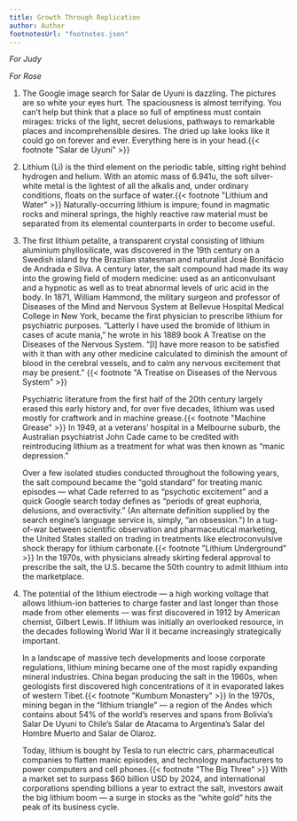 ```yaml
---
title: Growth Through Replication
author: Author
footnotesUrl: "footnotes.json"
---
```


*For Judy*

*For Rose*

1. The Google image search for Salar de Uyuni is dazzling. The pictures are so white your eyes hurt. The spaciousness is almost terrifying. You can’t help but think that a place so full of emptiness must contain mirages: tricks of the light, secret delusions, pathways to remarkable places and incomprehensible desires. The dried up lake looks like it could go on forever and ever. Everything here is in your head.{{< footnote "Salar de Uyuni" >}}

2. Lithium (Li) is the third element on the periodic table, sitting right behind hydrogen and helium. With an atomic mass of 6.941u, the soft silver-white metal is the lightest of all the alkalis and, under ordinary conditions, floats on the surface of water.{{< footnote "Lithium and Water" >}} Naturally-occurring lithium is impure; found in magmatic rocks and mineral springs, the highly reactive raw material must be separated from its elemental counterparts in order to become useful.

3. The first lithium petalite, a transparent crystal consisting of lithium aluminium phyllosilicate, was discovered in the 19th century on a Swedish island by the Brazilian statesman and naturalist José Bonifácio de Andrada e Silva. A century later, the salt compound had made its way into the growing field of modern medicine: used as an anticonvulsant and a hypnotic as well as to treat abnormal levels of uric acid in the body. In 1871, William Hammond, the military surgeon and professor of Diseases of the Mind and Nervous System at Bellevue Hospital Medical College in New York, became the first physician to prescribe lithium for psychiatric purposes. “Latterly I have used the bromide of lithium in cases of acute mania,” he wrote in his 1889 book A Treatise on the Diseases of the Nervous System. “[I] have more reason to be satisfied with it than with any other medicine calculated to diminish the amount of blood in the cerebral vessels, and to calm any nervous excitement that may be present.” {{< footnote "A Treatise on Diseases of the Nervous System" >}}

   Psychiatric literature from the first half of the 20th century largely erased this early history and, for over five decades, lithium was used mostly for craftwork and in machine grease.{{< footnote "Machine Grease" >}} In 1949, at a veterans’ hospital in a Melbourne suburb, the Australian psychiatrist John Cade came to be credited with reintroducing lithium as a treatment for what was then known as “manic depression.” 

   Over a few isolated studies conducted throughout the following years, the salt compound became the “gold standard” for treating manic episodes — what Cade referred to as “psychotic excitement” and a quick Google search today defines as “periods of great euphoria, delusions, and overactivity.” (An alternate definition supplied by the search engine’s language service is, simply, “an obsession.”) In a tug-of-war between scientific observation and pharmaceutical marketing, the United States stalled on trading in treatments like electroconvulsive shock therapy for lithium carbonate.{{< footnote "Lithium Underground" >}} In the 1970s, with physicians already skirting federal approval to prescribe the salt, the U.S. became the 50th country to admit lithium into the marketplace. 

4. The potential of the lithium electrode — a high working voltage that allows lithium-ion batteries to charge faster and last longer than those made from other elements — was first discovered in 1912 by American chemist, Gilbert Lewis. If lithium was initially an overlooked resource, in the decades following World War II it became increasingly strategically important.

   In a landscape of massive tech developments and loose corporate regulations, lithium mining became one of the most rapidly expanding mineral industries. China began producing the salt in the 1960s, when geologists first discovered high concentrations of it in evaporated lakes of western Tibet.{{< footnote "Kumbum Monastery" >}} In the 1970s, mining began in the “lithium triangle” — a region of the Andes which contains about 54% of the world’s reserves and spans from Bolivia’s Salar De Uyuni to Chile’s Salar de Atacama to Argentina’s Salar del Hombre Muerto and Salar de Olaroz.

   Today, lithium is bought by Tesla to run electric cars, pharmaceutical companies to flatten manic episodes, and technology manufacturers to power computers and cell phones.{{< footnote "The Big Three" >}} With a market set to surpass $60 billion USD by 2024, and international corporations spending billions a year to extract the salt, investors await the big lithium boom — a surge in stocks as the “white gold” hits the peak of its business cycle.